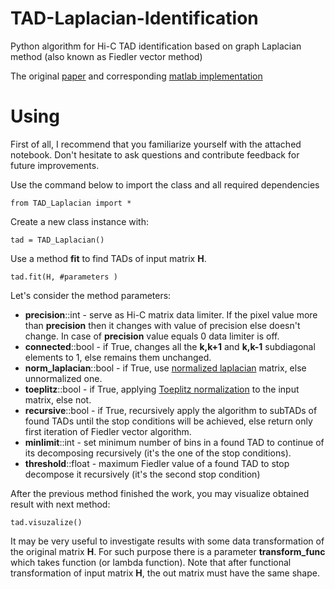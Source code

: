 # TAD-Laplacian-Identification
Python algorithm for Hi-C TAD identification based on graph Laplacian method (also known as Fiedler vector method)

The original [paper](https://www.ncbi.nlm.nih.gov/pubmed/27153657) and corresponding [matlab implementation](https://github.com/laseaman/4D_Nucleome_Analysis_Toolbox)

# Using
First of all, I recommend that you familiarize yourself with the attached notebook. Don't hesitate to ask questions and contribute feedback for future improvements.

Use the command below to import the class and all required dependencies 

`from TAD_Laplacian import *`

Create a new class instance with:

`tad = TAD_Laplacian()`

Use a method **fit** to find TADs of input matrix **H**. 

`tad.fit(H, #parameters )`

Let's consider the method parameters:
* **precision**::int - serve as Hi-C matrix data limiter. If the pixel value more than **precision** then it changes with value of precision else doesn't change. In case of **precision** value equals 0 data limiter is off.
* **connected**::bool - if True, changes all the **k,k+1** and **k,k-1** subdiagonal elements to 1, else remains them unchanged.
* **norm_laplacian**::bool - if True, use [normalized laplacian](https://en.wikipedia.org/wiki/Laplacian_matrix) matrix, else unnormalized one.
* **toeplitz**::bool - if True, applying [Toeplitz normalization](https://en.wikipedia.org/wiki/Toeplitz_matrix) to the input matrix, else not.
* **recursive**::bool - if True, recursively apply the algorithm to subTADs of found TADs until the stop conditions will be achieved, else return only first iteration of Fiedler vector algorithm.
* **minlimit**::int - set minimum number of bins in a found TAD to continue of its decomposing recursively (it's the one of the stop conditions).
* **threshold**::float - maximum Fiedler value of a found TAD to stop decompose it recursively (it's the second stop condition)

After the previous method finished the work, you may visualize obtained result with next method:

`tad.visuzalize()`

It may be very useful to investigate results with some data transformation of the original matrix **H**. For such purpose there is a parameter **transform_func** which takes function (or lambda function). Note that after functional transformation of input matrix **H**, the out matrix must have the same shape.



